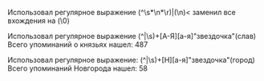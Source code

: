 Использовал регулярное выражение (^\s*\n*\r)|(\n)< заменил все вхождения на (\0)
![]()

Использовал регулярное выражение (^|\s)+[А-Я][а-я]"звездочка"(слав) Всего упоминаний о князьях нашел: 487
![]()

Использовал регулярное выражение: (^|\s)+[Н][а-я]"звездочка"(город) Всего упоминаний Новгорода нашел: 58
![]()
